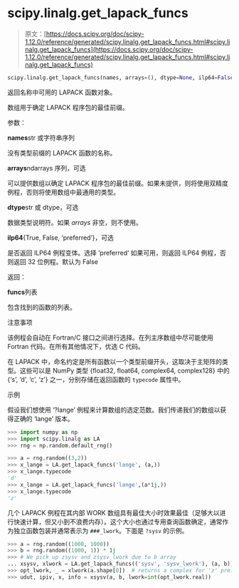 # scipy.linalg.get_lapack_funcs

> 原文：[https://docs.scipy.org/doc/scipy-1.12.0/reference/generated/scipy.linalg.get_lapack_funcs.html#scipy.linalg.get_lapack_funcs](https://docs.scipy.org/doc/scipy-1.12.0/reference/generated/scipy.linalg.get_lapack_funcs.html#scipy.linalg.get_lapack_funcs)

```py
scipy.linalg.get_lapack_funcs(names, arrays=(), dtype=None, ilp64=False)
```

返回名称中可用的 LAPACK 函数对象。

数组用于确定 LAPACK 程序包的最佳前缀。

参数：

**names**str 或字符串序列

没有类型前缀的 LAPACK 函数的名称。

**arrays**ndarrays 序列，可选

可以提供数组以确定 LAPACK 程序包的最佳前缀。如果未提供，则将使用双精度例程，否则将使用数组中最通用的类型。

**dtype**str 或 dtype，可选

数据类型说明符。如果 *arrays* 非空，则不使用。

**ilp64**{True, False, ‘preferred’}，可选

是否返回 ILP64 例程变体。选择 ‘preferred’ 如果可用，则返回 ILP64 例程，否则返回 32 位例程。默认为 False

返回：

**funcs**列表

包含找到的函数的列表。

注意事项

该例程会自动在 Fortran/C 接口之间进行选择。在列主序数组中尽可能使用 Fortran 代码。在所有其他情况下，优选 C 代码。

在 LAPACK 中，命名约定是所有函数以一个类型前缀开头，这取决于主矩阵的类型。这些可以是 NumPy 类型 {float32, float64, complex64, complex128} 中的 {‘s’, ‘d’, ‘c’, ‘z’} 之一，分别存储在返回函数的 `typecode` 属性中。

示例

假设我们想使用 ‘?lange’ 例程来计算数组的选定范数。我们传递我们的数组以获得正确的 ‘lange’ 版本。

```py
>>> import numpy as np
>>> import scipy.linalg as LA
>>> rng = np.random.default_rng() 
```

```py
>>> a = rng.random((3,2))
>>> x_lange = LA.get_lapack_funcs('lange', (a,))
>>> x_lange.typecode
'd'
>>> x_lange = LA.get_lapack_funcs('lange',(a*1j,))
>>> x_lange.typecode
'z' 
```

几个 LAPACK 例程在其内部 WORK 数组具有最佳大小时效果最佳（足够大以进行快速计算，但又小到不浪费内存）。这个大小也通过专用查询函数确定，通常作为独立函数包装并通常表示为 `###_lwork`。下面是 `?sysv` 的示例。

```py
>>> a = rng.random((1000, 1000))
>>> b = rng.random((1000, 1)) * 1j
>>> # We pick up zsysv and zsysv_lwork due to b array
... xsysv, xlwork = LA.get_lapack_funcs(('sysv', 'sysv_lwork'), (a, b))
>>> opt_lwork, _ = xlwork(a.shape[0])  # returns a complex for 'z' prefix
>>> udut, ipiv, x, info = xsysv(a, b, lwork=int(opt_lwork.real)) 
```
